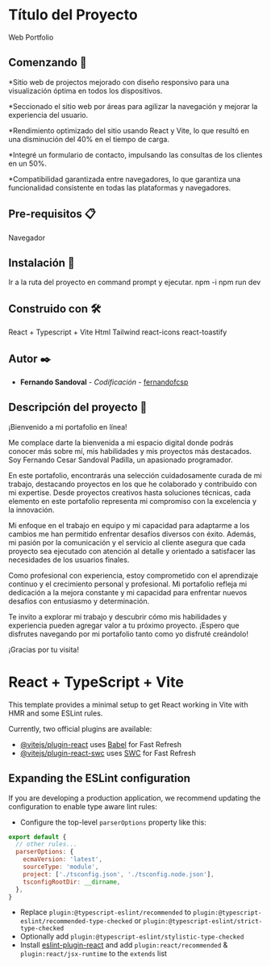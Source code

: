 # Título del Proyecto
Web Portfolio

## Comenzando 🚀
*Sitio web de projectos mejorado con diseño responsivo para una visualización óptima en todos los dispositivos.

*Seccionado el sitio web por áreas para agilizar la navegación y mejorar la experiencia del usuario.

*Rendimiento optimizado del sitio usando React y Vite, lo que resultó en una disminución del 40% en el tiempo de carga.

*Integré un formulario de contacto, impulsando las consultas de los clientes en un 50%.

*Compatibilidad garantizada entre navegadores, lo que garantiza una funcionalidad consistente en todas las plataformas y navegadores.

## Pre-requisitos 📋
Navegador

## Instalación 🔧
Ir a la ruta del proyecto en command prompt y ejecutar.
npm -i 
npm run dev

## Construido con 🛠️
React + Typescript + Vite
Html
Tailwind
react-icons
react-toastify

## Autor ✒️
* **Fernando Sandoval** - *Codificación* - [fernandofcsp](https://github.com/fernandofcsp)

## Descripción del proyecto 📖
¡Bienvenido a mi portafolio en línea!

Me complace darte la bienvenida a mi espacio digital donde podrás conocer más sobre mí, mis habilidades y mis proyectos más destacados. Soy Fernando Cesar Sandoval Padilla, un apasionado programador.

En este portafolio, encontrarás una selección cuidadosamente curada de mi trabajo, destacando proyectos en los que he colaborado y contribuido con mi expertise. Desde proyectos creativos hasta soluciones técnicas, cada elemento en este portafolio representa mi compromiso con la excelencia y la innovación.

Mi enfoque en el trabajo en equipo y mi capacidad para adaptarme a los cambios me han permitido enfrentar desafíos diversos con éxito. Además, mi pasión por la comunicación y el servicio al cliente asegura que cada proyecto sea ejecutado con atención al detalle y orientado a satisfacer las necesidades de los usuarios finales.

Como profesional con experiencia, estoy comprometido con el aprendizaje continuo y el crecimiento personal y profesional. Mi portafolio refleja mi dedicación a la mejora constante y mi capacidad para enfrentar nuevos desafíos con entusiasmo y determinación.

Te invito a explorar mi trabajo y descubrir cómo mis habilidades y experiencia pueden agregar valor a tu próximo proyecto. ¡Espero que disfrutes navegando por mi portafolio tanto como yo disfruté creándolo!

¡Gracias por tu visita!

# React + TypeScript + Vite

This template provides a minimal setup to get React working in Vite with HMR and some ESLint rules.

Currently, two official plugins are available:

- [@vitejs/plugin-react](https://github.com/vitejs/vite-plugin-react/blob/main/packages/plugin-react/README.md) uses [Babel](https://babeljs.io/) for Fast Refresh
- [@vitejs/plugin-react-swc](https://github.com/vitejs/vite-plugin-react-swc) uses [SWC](https://swc.rs/) for Fast Refresh

## Expanding the ESLint configuration

If you are developing a production application, we recommend updating the configuration to enable type aware lint rules:

- Configure the top-level `parserOptions` property like this:

```js
export default {
  // other rules...
  parserOptions: {
    ecmaVersion: 'latest',
    sourceType: 'module',
    project: ['./tsconfig.json', './tsconfig.node.json'],
    tsconfigRootDir: __dirname,
  },
}
```

- Replace `plugin:@typescript-eslint/recommended` to `plugin:@typescript-eslint/recommended-type-checked` or `plugin:@typescript-eslint/strict-type-checked`
- Optionally add `plugin:@typescript-eslint/stylistic-type-checked`
- Install [eslint-plugin-react](https://github.com/jsx-eslint/eslint-plugin-react) and add `plugin:react/recommended` & `plugin:react/jsx-runtime` to the `extends` list
